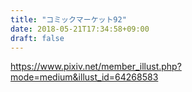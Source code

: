 ```yaml
---
title: "コミックマーケット92"
date: 2018-05-21T17:34:58+09:00
draft: false
---
```


https://www.pixiv.net/member_illust.php?mode=medium&illust_id=64268583
